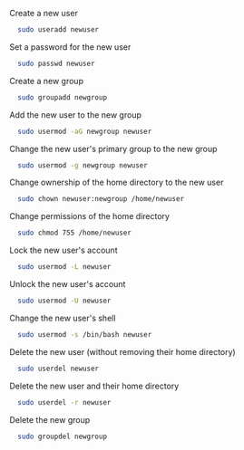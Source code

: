 Create a new user
 ```bash
   sudo useradd newuser
   ``` 


Set a password for the new user
 ```bash
   sudo passwd newuser
   ``` 


Create a new group
 ```bash
   sudo groupadd newgroup
   ``` 


Add the new user to the new group
 ```bash
   sudo usermod -aG newgroup newuser
   ``` 


Change the new user's primary group to the new group
 ```bash
   sudo usermod -g newgroup newuser
   ``` 


Change ownership of the home directory to the new user
 ```bash
   sudo chown newuser:newgroup /home/newuser
   ``` 


Change permissions of the home directory
 ```bash
   sudo chmod 755 /home/newuser
   ``` 


Lock the new user's account
 ```bash
   sudo usermod -L newuser
   ``` 


Unlock the new user's account
 ```bash
   sudo usermod -U newuser
   ``` 


Change the new user's shell
 ```bash
   sudo usermod -s /bin/bash newuser
   ``` 


Delete the new user (without removing their home directory)
 ```bash
   sudo userdel newuser
   ``` 


Delete the new user and their home directory
 ```bash
   sudo userdel -r newuser
   ``` 


Delete the new group
 ```bash
   sudo groupdel newgroup
   ``` 
